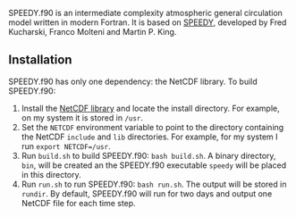 SPEEDY.f90 is an intermediate complexity atmospheric general circulation model written in modern Fortran. It is based on [SPEEDY](http://users.ictp.it/~kucharsk/speedy-net.html), developed by Fred Kucharski, Franco Molteni and Martin P. King.

## Installation

SPEEDY.f90 has only one dependency: the NetCDF library. To build SPEEDY.f90:

1. Install the [NetCDF library](https://www.unidata.ucar.edu/software/netcdf) and locate the install directory. For example, on my system it is stored in `/usr`.
2. Set the `NETCDF` environment variable to point to the directory containing the NetCDF `include` and `lib` directories. For example, for my system I run `export NETCDF=/usr`.
3. Run `build.sh` to build SPEEDY.f90: `bash build.sh`. A binary directory, `bin`, will be created an the SPEEDY.f90 executable `speedy` will be placed in this directory.
4. Run `run.sh` to run SPEEDY.f90: `bash run.sh`. The output will be stored in `rundir`. By default, SPEEDY.f90 will run for two days and output one NetCDF file for each time step.
